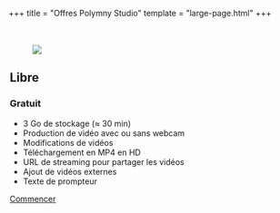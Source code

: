 +++
title = "Offres Polymny Studio"
template = "large-page.html"
+++

<div class="mt-6 tile is-ancestor has-text-centered">
<div class="tile is-horizontal">

<div class="tile is-parent">
<div class="tile is-child has-background-polymny-green" style="padding: 20px 2px 2px 2px;">
<div class="has-background-white-ter" style="height: 100%">
<figure class="image is-128x128 is-inline-block mt-3 mb-0">
<img src="/img/logos/green.png">
</figure>
<h2 class="mt-0">Libre</h2>
<h3 class="title is-1 has-text-polymny-green mb-0 mt-0">Gratuit</h3>
<!--<p>HT, par utilisateur par mois</p>-->
<ul class="ml-6 mr-6 has-text-left">
<li>3 Go de stockage (≈ 30 min)</li>
<li>Production de vidéo avec ou sans webcam</li>
<li>Modifications de vidéos</li>
<li>Téléchargement en MP4 en HD</li>
<li>URL de streaming pour partager les vidéos</li>
<li>Ajout de vidéos externes</li>
<li>Texte de prompteur</li>
</ul>
<a class="button is-polymny-green mb-3" href="/">Commencer</a>
</div>
</div>
</div>

<div class="tile is-parent">
<div class="tile is-child has-background-polymny-blue" style="padding: 20px 2px 2px 2px;">
<div class="has-background-white-ter" style="height: 100%">
<figure class="image is-128x128 is-inline-block mt-3 mb-0">
<img src="/img/logos/blue.png">
</figure>
<h2 class="mt-0">Standard</h2>
<h3 class="title is-1 has-text-polymny-blue mb-0 mt-0">12€</h3>
<p>HT, par utilisateur par mois<br/>sans engagement<br/>entre 1 et 3 utilisateurs</p>
<ul class="ml-6 mr-6 has-text-left">
<li>Tous les avantages de l'offre Libre</li>
<li>15 Go /utilisateur de stockage (≈ 2h30)</li>
<li>Travail collaboratif</li>
<li>Pointeur / stylet virtuel</li>
<li>Fond vert virtuel¹</li>
<li>Amélioration sonore²</li>
</ul>
<a class="button is-polymny-blue mb-3" href="mailto:contacter@polymny.studio">S'abonner</a>
</div>
</div>
</div>

<div class="tile is-parent">
<div class="tile is-child has-background-polymny-purple" style="padding: 20px 2px 2px 2px;">
<div class="has-background-white-ter" style="height: 100%">
<figure class="image is-128x128 is-inline-block mt-3 mb-0">
<img src="/img/logos/purple.png">
</figure>
<h2 class="mt-0">Pro</h2>
<h3 class="title is-1 has-text-polymny-purple mb-0 mt-0">15€</h3>
<p>HT, par utilisateur par mois<br/>sans engagement<br/>entre 4 et 15 utilisateurs</p>
<ul class="ml-6 mr-6 has-text-left">
<li>Tous les avantages de l'offre Standard</li>
<li>30 Go / utilisateur de stockage (≈ 5h)</li>
<li>Intégration système d'authentification</li>
<li>Intégration avancée LMS</li>
<li>Learning analytics</li>
</ul>
<a class="button is-polymny-purple mb-3" href="mailto:contacter@polymny.studio">Nous contacter</a>
</div>
</div>
</div>

<div class="tile is-parent">
<div class="tile is-child has-background-polymny-red" style="padding: 20px 2px 2px 2px;">
<div class="has-background-white-ter" style="height: 100%">
<figure class="image is-128x128 is-inline-block mt-3 mb-0">
<img src="/img/logos/red.png">
</figure>
<h2 class="mt-0">Entreprise</h2>
<h3 class="title is-1 has-text-polymny-red mb-0 mt-0">15€</h3>
<p>HT, par utilisateur par mois<br/>sans engagement<br/>plus de 16 utilisateurs</p>
<ul class="ml-6 mr-6 has-text-left">
<li>Tous les avantages de l'offre Pro</li>
<li>Instance individuelle</li>
<li>Logiciel en marque blanche</li>
<li>Stockage dédié</li>
<li>Learning analytics individualisées</li>
</ul>
<a class="button is-polymny-red mb-3" href="mailto:contacter@polymny.studio">Nous contacter</a>
</div>
</div>
</div>

</div>
</div>


**¹** : fonctionnalité disponible d'ici juillet 2022\
**²** : fonctionnalité prévue pour 2023

## Détails des offres

<div class="table-container">

|                                                   | Libre           | Standard               | Pro                       | Entreprise & Éducation        |
|--------------------------------------------------:|:---------------:|:----------------------:|:-------------------------:|:-----------------------------:|
| Tarif par utilisateur par mois                    | Gratuit         | 12€ HT                 | 15€ HT                    | 15€ HT                        |
| Nombre d'utilisateurs                             | 1               | 1 à 3                  | 4 à 15                    | Plus de 16                    |
|                                                   |                 |                        |                           |                               |
| **Fonctionnalités générales**                     |                 |                        |                           |                               |
| Création de vidéos                                | Illimité        | Illimité               | Illimité                  | Illimité                      |
| Modification de vidéos                            | Illimité        | Illimité               | Illimité                  | Illimité                      |
| Quantité de stockage par utilisateur              | 3 Go (≈ 30 min) | 15 Go (≈ 2h30)         | 30 Go (≈ 5h)              | Dédié                         |
| Durée de stockage                                 | Limité          | Illimité               | Illimité                  | Illimité                      |
| Sauvegarde des données                            | ✗               | ✓                      | ✓                         | ✓                             |
| Téléchargement en MP4 HD                          | ✓               | ✓                      | ✓                         | ✓                             |
| Diffusion / partage en streaming HD               | ✓               | ✓                      | ✓                         | ✓                             |
| Export de capsules                                | ✓               | ✓                      | ✓                         | ✓                             |
| Import de capsules / Duplication                  | ✗               | ✓                      | ✓                         | ✓                             |
|                                                   |                 |                        |                           |                               |
| **Sécurité**                                      |                 |                        |                           |                               |
| Conformité RGPD                                   | ✓               | ✓                      | ✓                         | ✓                             |
| Authentification unique (SSO / CAS)               | ✗               | ✗                      | ✓                         | ✓                             |
|                                                   |                 |                        |                           |                               |
| **Production de vidéos**                          |                 |                        |                           |                               |
| Ajout de ressources vidéos                        | ✓               | ✓                      | ✓                         | ✓                             |
| Prompteur                                         | ✓               | ✓                      | ✓                         | ✓                             |
| Audio seul                                        | ✓               | ✓                      | ✓                         | ✓                             |
| Incrustation webcam                               | ✓               | ✓                      | ✓                         | ✓                             |
| Réglage position et taille d'incrustation         | ✓               | ✓                      | ✓                         | ✓                             |
| Pointeur / stylet virtuel                         | ✗               | ✓                      | ✓                         | ✓                             |
| Fond vert virtuel                                 | ✗               | ✓¹                     | ✓¹                        | ✓¹                            |
| Amélioration sonore                               | ✗               | ✓²                     | ✓²                        | ✓²                            |
| Grammaire de présentation²                        | ✗               | ✗                      | ✓²                        | ✓²                            |
| Statistiques de base                              | ✗               | ✓                      | ✓                         | ✓                             |
| Learning analytics²                               | ✗               | Basique²               | Avancé²                   | Avancé et individualisé²      |
|                                                   |                 |                        |                           |                               |
| **Collaboration**                                 |                 |                        |                           |                               |
| Lien de partage de vidéo                          | ✓               | ✓                      | ✓                         | ✓                             |
| Accès partagé aux capsules                        | ✗               | ✓                      | ✓                         | ✓                             |
| Gestion des utilisateurs et permissions           | ✗               | ✗                      | ✓                         | ✓                             |
| Accès apprenants                                  | ✗               | ✗                      | ✓                         | ✓ (10 apprenants/utilisateur) |
|                                                   |                 |                        |                           |                               |
| **Personnalisation**                              |                 |                        |                           |                               |
| Intégration LMS / ENT / SI                        | Basique         | Basique                | Avancée                   | Avancée                       |
| Marque blanche                                    | ✗               | ✗                      | ✗                         | ✓                             |
|                                                   |                 |                        |                           |                               |
| **Assistance et support client**                  |                 |                        |                           |                               |
| Tutoriels en ligne                                | ✓               | ✓                      | ✓                         | ✓                             |
| Support par mail                                  | ✓               | ✓                      | ✓                         | ✓                             |
| Assistance téléphone / visio                      | ✗               | ✗                      | ✓                         | ✓                             |
| Paiement en ligne                                 |                 | ✓                      | ✓                         | ✓                             |
| Paiement par facturation                          | ✗               | ✗                      | ✓                         | ✓                             |
|                                                   |                 |                        |                           |                               |
| **Studio fond vert**                              |                 |                        |                           |                               |
| Accès studio fond vert Toulouse                   | Location        | Location (3h offertes) | Location (3h offertes)    | Location (6h offertes)        |
| Installation et formation studio fond vert mobile | ✗               | En option              | En option                 | En option                     |
| Installation et formation studio fond vert fixe   | ✗               | En option              | En option                 | En option                     |
| Installation et formation studio fond vert fixe   | ✗               | En option              | En option                 | En option                     |

</div>

**¹** : fonctionnalité disponible d'ici juillet 2022\
**²** : fonctionnalité prévue pour 2023
